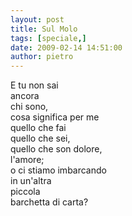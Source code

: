 ```yaml
---
layout: post
title: Sul Molo
tags: [speciale,]
date: 2009-02-14 14:51:00
author: pietro
---
```

E tu non sai<br/>ancora<br/>chi sono,<br/>cosa significa per me<br/>quello che fai<br/>quello che sei,<br/>quello che son dolore,<br/>l'amore;<br/>o ci stiamo imbarcando<br/>in un'altra<br/>piccola<br/>barchetta di carta?
